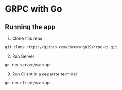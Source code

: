 # GRPC with Go

## Running the app
1. Clone this repo
```
git clone https://github.com/dhruwanga19/grpc-go.git
```
2. Run Server
```
go run server/main.go
```
3. Run Client in a separate terminal
```
go run client/main.go
```

